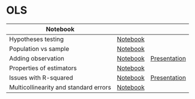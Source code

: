 # OLS
| Notebook |  |  |
|----------|----------|----------|
| Hypotheses testing | [Notebook](https://marimo.app/l/9gp1tl) |  |
| Population vs sample | [Notebook](https://marimo.app/l/7h0dis) |  |
| Adding observation | [Notebook](https://marimo.app/l/cab8bt) |  [Presentation](https://marimo.app/l/iw9n8k)|
| Properties of estimators | [Notebook](https://marimo.app/l/hb0hjm) |  |
| Issues with R-squared | [Notebook](https://marimo.app/l/zmxa2k) | [Presentation](https://marimo.app/l/8hs2zb) |
| Multicollinearity and standard errors | [Notebook](https://marimo.app/l/l2iv6q) |  |

